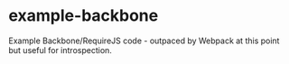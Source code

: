 # example-backbone
Example Backbone/RequireJS code - outpaced by Webpack at this point but useful for introspection.
